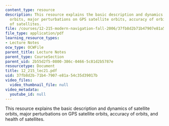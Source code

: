 ```yaml
---
content_type: resource
description: This resource explains the basic description and dynamics of satellite
  orbits, major perturbations on GPS satellite orbits, accuracy of orbits, and health
  of satellites.
file: /courses/12-215-modern-navigation-fall-2006/37fb8d2b71b47907e81a54c35d39017b_12_215_lec21.pdf
file_type: application/pdf
learning_resource_types:
- Lecture Notes
ocw_type: OCWFile
parent_title: Lecture Notes
parent_type: CourseSection
parent_uid: 2b55d2f5-0800-386c-0466-5c81d2b5787e
resourcetype: Document
title: 12_215_lec21.pdf
uid: 37fb8d2b-71b4-7907-e81a-54c35d39017b
video_files:
  video_thumbnail_file: null
video_metadata:
  youtube_id: null
---
```

This resource explains the basic description and dynamics of satellite orbits, major perturbations on GPS satellite orbits, accuracy of orbits, and health of satellites.

